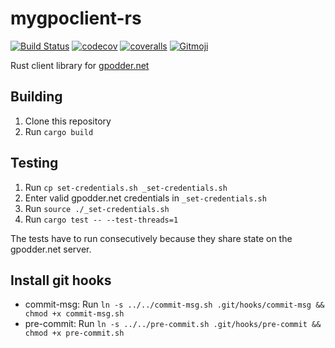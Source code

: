 # mygpoclient-rs

[![Build Status](https://travis-ci.org/FeuRenard/mygpoclient-rs.svg?branch=master)](https://travis-ci.org/FeuRenard/mygpoclient-rs)
[![codecov](https://codecov.io/gh/FeuRenard/mygpoclient-rs/branch/master/graph/badge.svg)](https://codecov.io/gh/FeuRenard/mygpoclient-rs)
[![coveralls](https://coveralls.io/repos/github/FeuRenard/mygpoclient-rs/badge.svg?branch=master)](https://coveralls.io/github/FeuRenard/mygpoclient-rs?branch=master)
[![Gitmoji](https://img.shields.io/badge/gitmoji-%20😜%20😍-FFDD67.svg?style=flat-square)](https://gitmoji.carloscuesta.me)

Rust client library for [gpodder.net](https://gpodder.net/)

## Building
1. Clone this repository
2. Run `cargo build`

## Testing

1. Run `cp set-credentials.sh _set-credentials.sh`
2. Enter valid gpodder.net credentials in `_set-credentials.sh`
3. Run `source ./_set-credentials.sh`
4. Run `cargo test -- --test-threads=1`

The tests have to run consecutively because they share state on the gpodder.net server.

## Install git hooks
* commit-msg: Run `ln -s ../../commit-msg.sh .git/hooks/commit-msg && chmod +x commit-msg.sh`
* pre-commit: Run `ln -s ../../pre-commit.sh .git/hooks/pre-commit && chmod +x pre-commit.sh`
